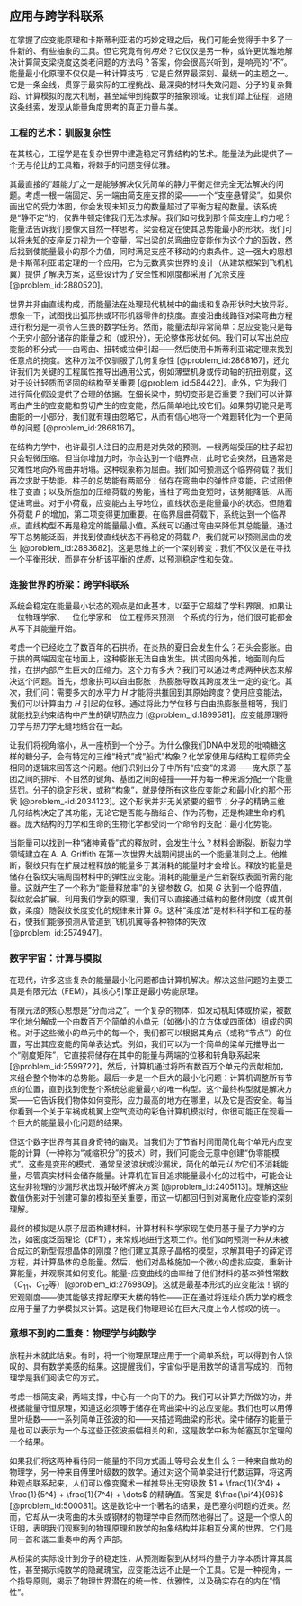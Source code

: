 ## 应用与跨学科联系

在掌握了应变能原理和卡斯蒂利亚诺的巧妙定理之后，我们可能会觉得手中多了一件新的、有些抽象的工具。但它究竟有何*用处*？它仅仅是另一种，或许更优雅地解决计算简支梁挠度这类老问题的方法吗？答案，你会很高兴听到，是响亮的“不”。能量最小化原理不仅仅是一种计算技巧；它是自然界最深刻、最统一的主题之一。它是一条金线，贯穿于最实际的工程挑战、最深奥的材料失效问题、分子的复杂舞蹈、计算模拟的庞大机制，甚至延伸到纯数学的抽象领域。让我们踏上征程，追随这条线索，发现从能量角度思考的真正力量与美。

### 工程的艺术：驯服复杂性

在其核心，工程学是在复杂世界中建造稳定可靠结构的艺术。能量法为此提供了一个无与伦比的工具箱，将棘手的问题变得优雅。

其最直接的“超能力”之一是能够解决仅凭简单的静力平衡定律完全无法解决的问题。考虑一根一端固定、另一端由简支座支撑的梁——一个“支座悬臂梁”。如果你画出它的受力体图，你会发现未知反力的数量超过了平衡方程的数量。该系统是“静不定”的，仅靠牛顿定律我们无法求解。我们如何找到那个简支座上的力呢？能量法告诉我们要像大自然一样思考。梁会稳定在使其总势能最小的形状。我们可以将未知的支座反力视为一个变量，写出梁的总弯曲应变能作为这个力的函数，然后找到使能量最小的那个力值，同时满足支座不移动的约束条件。这一强大的思想是卡斯蒂利亚诺定理的一个应用，它为无数真实世界的设计（从建筑框架到飞机机翼）提供了解决方案，这些设计为了安全性和刚度都采用了冗余支座 [@problem_id:2880520]。

世界并非由直线构成，而能量法在处理现代机械中的曲线和复杂形状时大放异彩。想象一下，试图找出弧形拱或环形机器零件的挠度。直接沿曲线路径对梁弯曲方程进行积分是一项令人生畏的数学任务。然而，能量法却异常简单：总应变能只是每个无穷小部分储存的能量之和（或积分），无论整体形状如何。我们可以写出总应变能的积分式——由弯曲、扭转或拉伸引起——然后使用卡斯蒂利亚诺定理来找到任意点的挠度。这种方法不仅驯服了几何复杂性 [@problem_id:2868167]，还允许我们为关键的工程属性推导出通用公式，例如薄壁机身或传动轴的抗扭刚度，这对于设计轻质而坚固的结构至关重要 [@problem_id:584422]。此外，它为我们进行简化假设提供了合理的依据。在细长梁中，剪切变形是否重要？我们可以计算弯曲产生的应变能和剪切产生的应变能，然后简单地比较它们。如果剪切能只是弯曲能的一小部分，我们就有理由忽略它，从而有信心地将一个难题转化为一个更简单的问题 [@problem_id:2868167]。

在结构力学中，也许最引人注目的应用是对失效的预测。一根两端受压的柱子起初只会轻微压缩。但当你增加力时，你会达到一个临界点，此时它会突然，且通常是灾难性地向外弯曲并坍塌。这种现象称为屈曲。我们如何预测这个临界荷载？我们再次求助于势能。柱子的总势能有两部分：储存在弯曲中的弹性应变能，它试图使柱子变直；以及所施加的压缩荷载的势能，当柱子弯曲变短时，该势能降低，从而促进弯曲。对于小荷载，应变能占主导地位，直线状态是能量最小的状态。但随着外荷载 $P$ 的增加，第二项变得更加重要。在临界屈曲荷载下，系统达到一个临界点。直线构型不再是稳定的能量最小值。系统可以通过弯曲来降低其总能量。通过写下总势能泛函，并找到使直线状态不再稳定的荷载 $P$，我们就可以预测屈曲的发生 [@problem_id:2883682]。这是思维上的一个深刻转变：我们不仅仅是在寻找一个平衡形状，而是在分析该平衡的*性质*，以预测稳定性和失效。

### 连接世界的桥梁：跨学科联系

系统会稳定在能量最小状态的观点是如此基本，以至于它超越了学科界限。如果让一位物理学家、一位化学家和一位工程师来预测一个系统的行为，他们很可能都会从写下其能量开始。

考虑一个已经屹立了数百年的石拱桥。在炎热的夏日会发生什么？石头会膨胀。由于拱的两端固定在地面上，这种膨胀无法自由发生。拱试图向外推，地面则向后推，在拱内部产生巨大的压缩力。这个力有多大？我们可以通过考虑两种状态来解决这个问题。首先，想象拱可以自由膨胀；热膨胀导致其跨度发生一定的变化。其次，我们问：需要多大的水平力 $H$ 才能将拱推回到其原始跨度？使用应变能法，我们可以计算由力 $H$ 引起的位移。通过将此力学位移与自由热膨胀量相等，我们就能找到约束结构中产生的确切热应力 [@problem_id:1899581]。应变能原理将力学与热力学无缝地结合在一起。

让我们将视角缩小，从一座桥到一个分子。为什么像我们DNA中发现的吡喃糖这样的糖分子，会有特定的三维“椅式”或“船式”构象？化学家使用与结构工程师完全相同的逻辑来回答这个问题。他们识别出分子中所有“应变”的来源——庞大原子基团之间的排斥、不自然的键角、基团之间的碰撞——并为每一种来源分配一个能量惩罚。分子的稳定形状，或称“构象”，就是使所有这些应变能之和最小化的那个形状 [@problem_-id:2034123]。这个形状并非无关紧要的细节；分子的精确三维几何结构决定了其功能，无论它是否能与酶结合、作为药物，还是构建生命的机器。庞大结构的力学和生命的生物化学都受同一个命令的支配：最小化势能。

当能量可以找到一种“诸神黄昏”式的释放时，会发生什么？材料会断裂。断裂力学领域建立在 A. A. Griffith 在第一次世界大战期间提出的一个能量准则之上。他推断，裂纹只有在扩展过程释放的能量多于其消耗的能量时才会增长。释放的能量是储存在裂纹尖端周围材料中的弹性应变能。消耗的能量是产生新裂纹表面所需的能量。这就产生了一个称为“能量释放率”的关键参数 $G$。如果 $G$ 达到一个临界值，裂纹就会扩展。利用我们学到的原理，我们可以直接通过结构的整体刚度（或其倒数，柔度）随裂纹长度变化的规律来计算 $G$。这种“柔度法”是材料科学和工程的基石，使我们能够预测从管道到飞机机翼等各种物体的失效 [@problem_id:2574947]。

### 数字宇宙：计算与模拟

在现代，许多这些复杂的能量最小化问题都由计算机解决。解决这些问题的主要工具是有限元法（FEM），其核心引擎正是最小势能原理。

有限元法的核心思想是“分而治之”。一个复杂的物体，如发动机缸体或桥梁，被数字化地分解成一个由数百万个简单的小单元（如微小的立方体或四面体）组成的网格。对于这些微小的单元中的每一个，我们都可以根据其角点（或称“节点”）的位置，写出其应变能的简单表达式。例如，我们可以为一个简单的梁单元推导出一个“刚度矩阵”，它直接将储存在其中的能量与两端的位移和转角联系起来 [@problem_id:2599722]。然后，计算机通过将所有数百万个单元的贡献相加，来组合整个物体的总势能。最后一步是一个巨大的最小化问题：计算机调整所有节点的位置，直到找到使整个系统总能量最小的唯一构型。这个最终构型就是解决方案——它告诉我们物体如何变形，应力最高的地方在哪里，以及它是否安全。每当你看到一个关于车祸或机翼上空气流动的彩色计算机模拟时，你很可能正在观看一个巨大的能量最小化问题的结果。

但这个数字世界有其自身奇特的幽灵。当我们为了节省时间而简化每个单元内应变能的计算（一种称为“减缩积分”的技术）时，我们可能会无意中创建“伪零能模式”。这些是变形的模式，通常呈波浪状或沙漏状，简化的单元*认为*它们不消耗能量，尽管真实材料会储存能量。计算机在盲目追求能量最小化的过程中，可能会让这些非物理的沙漏形状出现并破坏解决方案 [@problem_id:2405113]。理解这些数值伪影对于创建可靠的模拟至关重要，而这一切都回归到对离散化应变能的深刻理解。

最终的模拟是从原子层面构建材料。计算材料科学家现在使用基于量子力学的方法，如密度泛函理论（DFT），来常规地进行这项工作。他们如何预测一种从未被合成过的新型假想晶体的刚度？他们建立其原子晶格的模型，求解其电子的薛定谔方程，并计算晶体的总能量。然后，他们对晶格施加一个微小的虚拟应变，重新计算能量，并观察其如何变化。能量-应变曲线的曲率给了他们材料的基本弹性常数（$C_{11}$、$C_{12}$等）[@problem_id:2769809]。这就是最基本形式的应变能法！钢的宏观刚度——使其能够支撑起摩天大楼的特性——正在通过将连续介质力学的概念应用于量子力学模拟来计算。这是我们物理理论在巨大尺度上令人惊叹的统一。

### 意想不到的二重奏：物理学与纯数学

旅程并未就此结束。有时，将一个物理原理应用于一个简单系统，可以得到令人惊叹的、具有数学美感的结果。这提醒我们，宇宙似乎是用数学的语言写成的，而物理学是我们阅读它的方式。

考虑一根简支梁，两端支撑，中心有一个向下的力。我们可以计算力所做的功，并根据能量守恒原理，知道这必须等于储存在弯曲梁中的总应变能。我们也可以用傅里叶级数——一系列简单正弦波的和——来描述弯曲梁的形状。梁中储存的能量于是也可以表示为一个与这些正弦波振幅相关的和，这是数学中称为帕塞瓦尔定理的一个结果。

如果我们将这两种看待同一能量的不同方式画上等号会发生什么？一种来自做功的物理学，另一种来自傅里叶级数的数学。通过对这个简单梁进行代数运算，将这两种观点联系起来，人们可以像变魔术一样推导出无穷级数 $1 + \frac{1}{3^4} + \frac{1}{5^4} + \frac{1}{7^4} + \dots$ 的精确值。答案是 $\frac{\pi^4}{96}$ [@problem_id:500081]。这是数论中一个著名的结果，是巴塞尔问题的近亲。然而，它却从一块弯曲的木头或钢材的物理学中自然而然地得出了。这是一个惊人的证明，表明我们观察到的物理原理和数学的抽象结构并非相互分离的世界。它们是同一首和谐二重奏中的两个声部。

从桥梁的实际设计到分子的稳定性，从预测断裂到从材料的量子力学本质计算其属性，甚至揭示纯数学的隐藏瑰宝，应变能法远不止是一个工具。它是一种视角，一个指导原则，揭示了物理世界潜在的统一性、优雅性，以及确实存在的内在“惰性”。